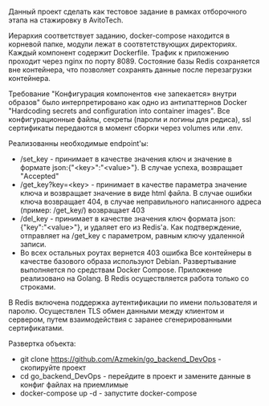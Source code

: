 Данный проект сделать как тестовое задание в рамках отборочного этапа на стажировку в AvitoTech.

Иерархия соответствует заданию, docker-compose находится в корневой папке, модули лежат в соотвтетствующих директориях. Каждый компонент содержит Dockerfile. Трафик к приложению проходит через nginx по порту 8089. Состояние базы Redis сохраняется вне контейнера, что позволяет сохранять данные после перезагрузки контейнера.

Требование "Конфигурация компонентов  «не запекается» внутри образов" было интерпретировано как одно из антипаттернов Docker "Hardcoding secrets and configuration into container images". Все конфигурационные файлы, секреты (пароли и логины для редиса), ssl сертификаты передаются в момент сборки через volumes или .env.


Реализованны необходимые endpoint'ы:
- /set_key - принимает в качестве значения ключ и значение в  формате json:{"\<key\>":"\<value\>"}. В случае успеха, возвращает "Accepted"
- /get_key?key=\<key\> - принимает в качестве параметра значение ключа и возвращает значение в виде html файла. В случае ошибки ключа возвращает 404, в случае неправильного написанного адреса (пример: /get_key/) возвращает 403
- /del_key - принимает в качестве значения ключ формата json:{"key":"\<value\>"}, и удаляет его из Redis'a. Как подтверждение, отправляет на /get_key с параметром, равным ключу удаленной записи.
- Во всех остальных роутах вернется 403 ошибка
  Все контейнеры в качестве базового образа используют Debian. Развертывание выполняется по средствам Docker Compose. Приложение реализовано на Golang. В Redis осуществляется работа только со строками.

В Redis включена поддержка аутентификации по имени пользователя и паролю. Осуществлен TLS обмен данными между клиентом и сервером, путем взаимодействия с заранее сгенерированными сертификатами.

Развертка объекта:
- git clone https://github.com/Azmekin/go_backend_DevOps - скопируйте проект
- cd go_backend_DevOps - перейдите в проект и замените данные в конфиг файлах на приемлимые
- docker-compose up -d - запустите docker-compose

